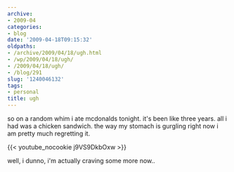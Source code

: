 ```yaml
---
archive:
- 2009-04
categories:
- blog
date: '2009-04-18T09:15:32'
oldpaths:
- /archive/2009/04/18/ugh.html
- /wp/2009/04/18/ugh/
- /2009/04/18/ugh/
- /blog/291
slug: '1240046132'
tags:
- personal
title: ugh
---
```


so on a random whim i ate mcdonalds tonight. it's been like three years.
all i had was a chicken sandwich. the way my stomach is gurgling right now
i am pretty much regretting it.

{{< youtube_nocookie j9VS9DkbOxw >}}

well, i dunno, i'm actually craving some more now..

